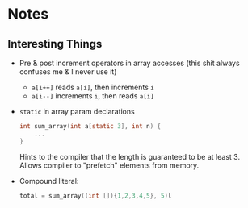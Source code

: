 # Notes

## Interesting Things

- Pre & post increment operators in array accesses (this shit always confuses me & I never use it)
	- `a[i++]` reads `a[i]`, then increments `i`
	- `a[i--]` increments `i`, then reads `a[i]`

- `static` in array param declarations

	```c
	int sum_array(int a[static 3], int n) {
		...
	}
	```

	Hints to the compiler that the length is guaranteed to be at least 3. Allows compiler to "prefetch" elements from memory.

- Compound literal:

	```c
	total = sum_array((int []){1,2,3,4,5}, 5)l
	```
